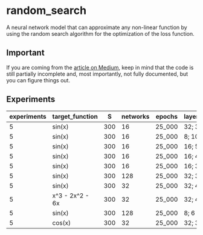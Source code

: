 # random_search

A neural network model that can approximate any non-linear function
by using the random search algorithm for the optimization of the loss function.

## Important

If you are coming from the [article on Medium](https://medium.com/@alessio.bandiera02/but-what-is-artificial-intelligence-exactly-c1acbe3c3cd1), keep in mind that the code is still partially incomplete and, most importantly, not fully documented, but you can figure things out.

## Experiments

| experiments | target_function | S | networks | epochs | layers_sizes | STEP_SIZE | raw mean loss | mean loss % |
|-------------|------|---|----------|--------|--------------|-----------|----------|-------------|
| 5 | sin(x) | 300 | 16 | 25_000 | 32; 3 | 1e-4 | 0.0022145095302255496 | 0.221% |
| 5 | sin(x) | 300 | 16 | 25_000 | 8; 10 | 1e-4 | 0.5271807633104308 | 52.718% |
| 5 | sin(x) | 300 | 16 | 25_000 | 16; 5 | 1e-5 | 0.5271807632693248 | 52.718% |
| 5 | sin(x) | 300 | 16 | 25_000 | 16; 4 | 1e-4 | 0.06721093900301409 | 6.721% |
| 5 | sin(x) | 300 | 16 | 25_000 | 16; 3 | 1e-5 | 0.52699025347444 | 52.699% |
| 5 | sin(x) | 300 | 128 | 25_000 | 32; 3 | 1e-4 | 0.00012897642800016362 | 0.013% |
| 5 | sin(x) | 300 | 32 | 25_000 | 32; 4 | 1e-4 | 0.0009437770169172481 | 0.094% |
| 5 | x^3 - 2x^2 - 6x | 300 | 32 | 25_000 | 32; 4 | 1e-4 | 1390.5025496471226 | 139050.255% |
| 5 | sin(x) | 300 | 128 | 25_000 | 8; 6 | 1e-7 | 0.5271807632690662 | 52.718% |
| 5 | cos(x) | 300 | 32 | 25_000 | 32; 3 | 1e-4 | 0.006531106146449706 | 0.653% |
